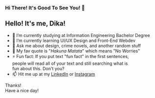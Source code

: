 ### Hi There! It's Good To See You! 👋

## Hello! It's me, Dika!

- 🔭 I’m currently studying at Information Engineering Bachelor Degree
- 🌱 I’m currently learning UI/UX Design and Front-End Webdev
- 💬 Ask me about design, crime novels, and another random stuff
- 🎲 My fav quote is "_Hakuna Matata_" which means "No Worries"  
- ⚡ Fun fact: If you put text "fun fact" in the first sentences,  
     people will read all of your text and still searching what is  
     fun about this. Don't you?
- 📫 Hit me up at my [LinkedIn](https://www.linkedin.com/in/pramudya-kusuma-hardika-284b481b7/) or [Instagram](http://instagram.com/xydik_)

Thanks!  
Have a nice day!  

